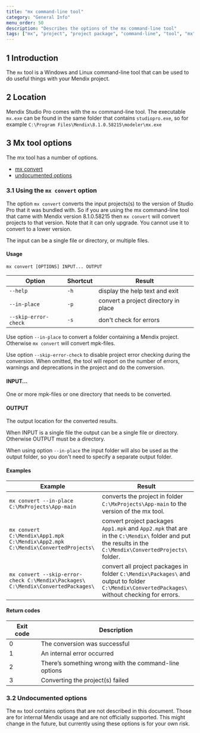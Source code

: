 ```yaml
---
title: "mx command-line tool"
category: "General Info"
menu_order: 50
description: "Describes the options of the mx command-line tool"
tags: ["mx", "project", "project package", "command-line", "tool", "mx", "studio pro", "windows", "linux"]
---
```


## 1 Introduction

The `mx` tool is a Windows and Linux command-line tool that can be used to do useful things with your Mendix project.

## 2 Location

Mendix Studio Pro comes with the `mx` command-line tool. The executable `mx.exe` can be found in the same folder that contains `studiopro.exe`, so for example `C:\Program Files\Mendix\8.1.0.58215\modeler\mx.exe`

## 3 Mx tool options

The mx tool has a number of options.

* [mx convert](#3.1-using-the-`mx-convert`-option)
* [undocumented options](#3.2-undocumented-options)

### 3.1 Using the `mx convert` option 

The option `mx convert` converts the input projects(s) to the version of Studio Pro that it was bundled with. So if you are using the mx command-line tool that came with Mendix version 8.1.0.58215 then `mx convert` will convert projects to that version. Note that it can only upgrade. You cannot use it to convert to a lower version.

The input can be a single file or directory, or multiple files.

#### Usage

`mx convert [OPTIONS] INPUT... OUTPUT`

|Option|Shortcut|Result|
|---|---|---|
|`--help`|`-h`|display the help text and exit|
|`--in-place`|`-p`|convert a project directory in place|
|`--skip-error-check`|`-s`|don't check for errors|

Use option `--in-place` to convert a folder containing a Mendix project. Otherwise `mx convert` will convert mpk-files.

Use option `--skip-error-check` to disable project error checking during the conversion. When omitted, the tool will report on the number of errors, warnings and deprecations in the project and do the conversion.


#### INPUT...

One or more mpk-files or one directory that needs to be converted.

#### OUTPUT

The output location for the converted results.

When INPUT is a single file the output can be a single file or directory. Otherwise OUTPUT must be a directory.

When using option `--in-place` the input folder will also be used as the output folder, so you don't need to specify a separate output folder.

#### Examples

|Example|Result|
|---|---|
|`mx convert --in-place C:\MxProjects\App-main`|converts the project in folder `C:\MxProjects\App-main` to the version of the mx tool.|
|`mx convert C:\Mendix\App1.mpk C:\Mendix\App2.mpk C:\Mendix\ConvertedProjects\`|convert project packages `App1.mpk` and `App2.mpk` that are in the `C:\Mendix\` folder and put the results in the `C:\Mendix\ConvertedProjects\` folder.|
|`mx convert --skip-error-check C:\Mendix\Packages\ C:\Mendix\ConvertedPackages\`|convert all project packages in folder `C:\Mendix\Packages\` and output to folder `C:\Mendix\ConvertedPackages\` without checking for errors.|

#### Return codes 

|Exit code|Description|
|---|---|
|0|The conversion was successful|
|1|An internal error occurred|
|2|There’s something wrong with the command-line options|
|3|Converting the project(s) failed|


### 3.2 Undocumented options

The `mx` tool contains options that are not described in this document. Those are for internal Mendix usage and are not officially supported. This might change in the future, but currently using these options is for your own risk.


